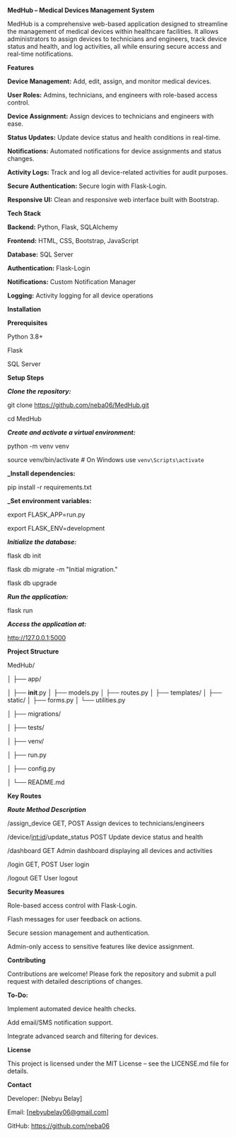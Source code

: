 ****MedHub – Medical Devices Management System****

MedHub is a comprehensive web-based application designed to streamline the management of medical devices within healthcare facilities. It allows administrators to assign devices to technicians and engineers, track device status and health, and log activities, all while ensuring secure access and real-time notifications.

****Features****

**Device Management:** Add, edit, assign, and monitor medical devices.

**User Roles:** Admins, technicians, and engineers with role-based access control.

**Device Assignment:** Assign devices to technicians and engineers with ease.

**Status Updates:** Update device status and health conditions in real-time.

**Notifications:** Automated notifications for device assignments and status changes.

**Activity Logs:** Track and log all device-related activities for audit purposes.

**Secure Authentication:** Secure login with Flask-Login.

**Responsive UI:** Clean and responsive web interface built with Bootstrap.

****Tech Stack****

**Backend:** Python, Flask, SQLAlchemy

**Frontend:** HTML, CSS, Bootstrap, JavaScript

**Database:** SQL Server

**Authentication:** Flask-Login

**Notifications:** Custom Notification Manager

**Logging:** Activity logging for all device operations

****Installation****

**Prerequisites**

Python 3.8+

Flask

SQL Server

****Setup Steps****

**_Clone the repository:_**

git clone https://github.com/neba06/MedHub.git

cd MedHub

**_Create and activate a virtual environment:_**

python -m venv venv

source venv/bin/activate  # On Windows use `venv\Scripts\activate`

**_Install dependencies:**

pip install -r requirements.txt

**_Set environment variables:**

export FLASK_APP=run.py

export FLASK_ENV=development


**_Initialize the database:_**

flask db init

flask db migrate -m "Initial migration."

flask db upgrade

_**Run the application:**_

flask run

_**Access the application at:**_

http://127.0.0.1:5000



****Project Structure****

MedHub/

│
├── app/

│   ├── __init__.py
│   ├── models.py
│   ├── routes.py
│   ├── templates/
│   ├── static/
│   ├── forms.py
│   └── utilities.py

│
├── migrations/

│
├── tests/

│
├── venv/

│
├── run.py

│
├── config.py

│
└── README.md

****Key Routes****

**_Route	Method	Description_**

/assign_device	GET, POST	Assign devices to technicians/engineers

/device/<int:id>/update_status	POST	Update device status and health

/dashboard	GET	Admin dashboard displaying all devices and activities

/login	GET, POST	User login

/logout	GET	User logout

****Security Measures****

Role-based access control with Flask-Login.

Flash messages for user feedback on actions.

Secure session management and authentication.

Admin-only access to sensitive features like device assignment.

**Contributing**

Contributions are welcome! Please fork the repository and submit a pull request with detailed descriptions of changes.

**To-Do:**

Implement automated device health checks.

Add email/SMS notification support.

Integrate advanced search and filtering for devices.

**License**

This project is licensed under the MIT License – see the LICENSE.md file for details.

**Contact**

Developer: [Nebyu Belay]

Email: [nebyubelay06@gmail.com]

GitHub: https://github.com/neba06
